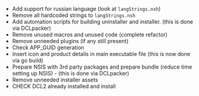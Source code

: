 - Add support for russian language (look at `langStrings.nsh`)
- Remove all hardcoded strings to `langStrings.nsh`
- Add automation scripts for building uninstaller and installer. (this is done via DCLpacker)
- Remove unused macros and unused code (complete refactor)
- Remove unneeded plugins (if any still present)
- Check APP_GUID generation
- Insert icon and product details in main executable file (this is now done via go build)
- Prepare NSIS with 3rd party packages and prepare bundle (reduce time setting up NSIS) - (this is done via DCLpacker)
- Remove unneeded installer assets
- CHECK DCL2 already installed and install